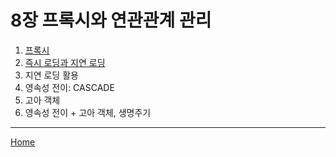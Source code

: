 # 8장 프록시와 연관관계 관리

1. [프록시](./01.md)
2. [즉시 로딩과 지연 로딩](./02.md)
3. 지연 로딩 활용
4. 영속성 전이: CASCADE
5. 고아 객체
6. 영속성 전이 + 고아 객체, 생명주기

-----
[Home](/README.md)
